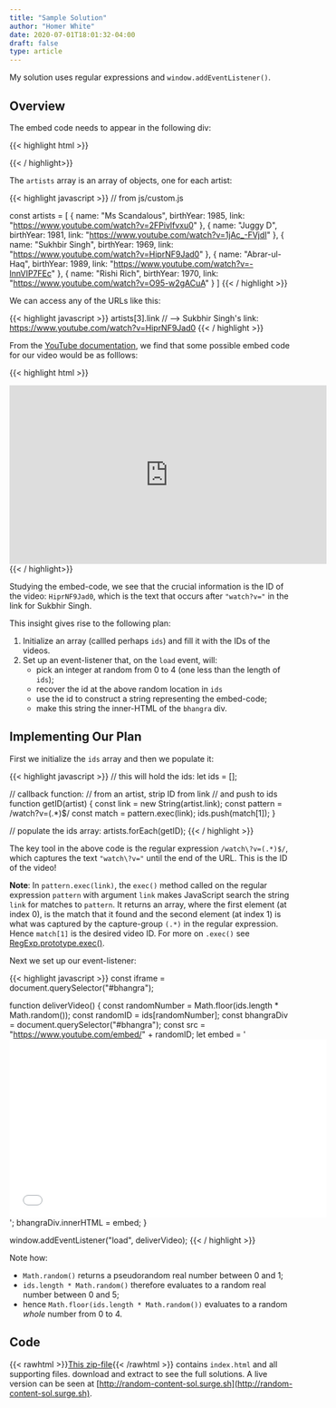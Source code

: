 ```yaml
---
title: "Sample Solution"
author: "Homer White"
date: 2020-07-01T18:01:32-04:00
draft: false
type: article
---
```


My solution uses regular expressions and `window.addEventListener()`.

<!--more-->

## Overview

The embed code needs to appear in the following div:

{{<  highlight html >}}
<!-- from index.html -->

<div id="bhangra">
  <!-- embed code will go here -->
</div>
{{< / highlight>}}

The `artists` array is an array of objects, one for each artist:

{{<  highlight javascript >}}
// from js/custom.js

const artists = [
   {
     name: "Ms Scandalous",
     birthYear: 1985,
     link: "https://www.youtube.com/watch?v=2FPivlfvxu0"
   },
   {
    name: "Juggy D",
    birthYear: 1981,
    link: "https://www.youtube.com/watch?v=1jAc_-FVjdI"
  },
  {
    name: "Sukhbir Singh",
    birthYear: 1969,
    link: "https://www.youtube.com/watch?v=HiprNF9Jad0"
  },
  {
    name: "Abrar-ul-Haq",
    birthYear: 1989,
    link: "https://www.youtube.com/watch?v=-lnnVIP7FEc"
  },
  {
    name: "Rishi Rich",
    birthYear: 1970,
    link: "https://www.youtube.com/watch?v=O95-w2gACuA"
  }
 ]
{{< / highlight >}}

We can access any of the URLs like this:

{{< highlight javascript >}}
artists[3].link
// --> Sukbhir Singh's link:  https://www.youtube.com/watch?v=HiprNF9Jad0
{{< / highlight >}}

From the [YouTube documentation](https://support.google.com/youtube/answer/171780?hl=en), we find that some possible embed code for our video would be as folllows:

{{<  highlight html >}}
<iframe width="560" height="315" src="https://www.youtube.com/embed/HiprNF9Jad0" frameborder="0" allow="accelerometer; autoplay; encrypted-media; gyroscope; picture-in-picture" allowfullscreen></iframe>
{{< / highlight>}}

Studying the embed-code, we see that the crucial information is the ID of the video:  `HiprNF9Jad0`, which is the text that occurs after `"watch?v="` in the link for Sukbhir Singh.

This insight gives rise to the following plan:

1. Initialize an array (callled perhaps `ids`) and fill it with the IDs of the videos.
2. Set up an event-listener that, on the `load` event, will:
    * pick an integer at random from 0 to 4 (one less than the length of `ids`);
    * recover the id at the above random location in `ids`
    * use the id to construct a string representing the embed-code;
    * make this string the inner-HTML of the `bhangra` div.

## Implementing Our Plan

First we initialize the `ids` array and then we populate it:

{{< highlight javascript >}}
// this will hold the ids:
 let ids = [];

// callback function:
// from an artist, strip ID from link
// and push to ids
function getID(artist) {
   const link = new String(artist.link);
   const pattern = /watch\?v=(.*)$/
   const match = pattern.exec(link);
   ids.push(match[1]);
}

// populate the ids array:
artists.forEach(getID);
{{< / highlight >}}

The key tool in the above code is the regular expression `/watch\?v=(.*)$/`, which captures the text `"watch\?v="` until the end of the URL.  This is the ID of the video!

**Note**:  In `pattern.exec(link)`, the `exec()` method called on the regular expression `pattern` with argument `link` makes JavaScript search the string `link` for matches to `pattern`.  It returns an array, where the first element (at index 0), is the match that it found and the second element (at index 1) is what was captured by the capture-group `(.*)` in the regular expression.  Hence `match[1]` is the desired video ID.  For more on `.exec()` see [RegExp.prototype.exec()](https://developer.mozilla.org/en-US/docs/Web/JavaScript/Reference/Global_Objects/RegExp/exec).

Next we set up our event-listener:

{{< highlight javascript >}}
const iframe = document.querySelector("#bhangra");

function deliverVideo() {
  const randomNumber = Math.floor(ids.length * Math.random());
  const randomID = ids[randomNumber];
  const bhangraDiv = document.querySelector("#bhangra");
  const src = "https://www.youtube.com/embed/" + randomID;
  let embed = '<iframe id="bhangra" width="560" height="315" src=';
  embed = embed + src + ' frameborder="0" allow="accelerometer; autoplay; encrypted-media; gyroscope; ';
  embed = embed + 'picture-in-picture" allowfullscreen></iframe>';
  bhangraDiv.innerHTML = embed;
}

window.addEventListener("load", deliverVideo);
{{< / highlight >}}

Note how:

* `Math.random()` returns a pseudorandom real number between 0 and 1;
* `ids.length * Math.random()` therefore evaluates to a random real number between 0 and 5;
* hence `Math.floor(ids.length * Math.random())` evaluates to a random _whole_ number from 0 to 4.

## Code

{{< rawhtml >}}<a href="random-content-sol.zip" download>This zip-file</a>{{< /rawhtml >}} contains `index.html` and all supporting files.  download and extract to see the full solutions.  A live version can be seen at [http://random-content-sol.surge.sh](http://random-content-sol.surge.sh).